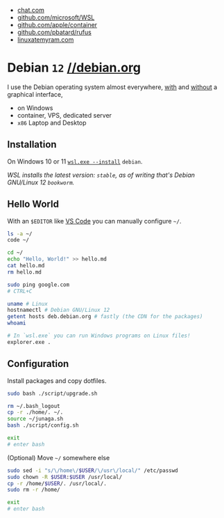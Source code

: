 - [chat.com](https://chat.com/)
- [github.com/microsoft/WSL](https://github.com/microsoft/WSL)
- [github.com/apple/container](https://github.com/apple/container)
- [github.com/pbatard/rufus](https://github.com/pbatard/rufus)
- [linuxatemyram.com](https://www.linuxatemyram.com/)

# Debian `12` [//debian.org](https://debian.org/)

I use the Debian operating system almost everywhere, [with](https://www.reddit.com/r/unixporn/top/?t=year) and [without](<https://en.wikipedia.org/wiki/Terminal_emulator>) a graphical interface,

- on Windows
- container, VPS, dedicated server
- `x86` Laptop and Desktop

## Installation

On Windows 10 or 11 [`wsl.exe --install`](./windows/linux/README.MD) `debian`.

_WSL installs the latest version: `stable`, as of writing that's Debian GNU/Linux 12 `bookworm`._

## Hello World

With an `$EDITOR` like [VS Code](https://code.visualstudio.com/) you can manually configure `~/`.

```bash
ls -a ~/
code ~/

cd ~/
echo "Hello, World!" >> hello.md
cat hello.md
rm hello.md

sudo ping google.com
# CTRL+C

uname # Linux
hostnamectl # Debian GNU/Linux 12
getent hosts deb.debian.org # fastly (the CDN for the packages)
whoami

# In `wsl.exe` you can run Windows programs on Linux files!
explorer.exe .
```

## Configuration

Install packages and copy dotfiles.

```bash
sudo bash ./script/upgrade.sh
```

```bash
rm ~/.bash_logout
cp -r ./home/. ~/.
source ~/junaga.sh
bash ./script/config.sh

exit
# enter bash
```

(Optional) Move `~/` somewhere else

```bash
sudo sed -i "s/\/home\/$USER/\/usr\/local/" /etc/passwd
sudo chown -R $USER:$USER /usr/local/
cp -r /home/$USER/. /usr/local/.
sudo rm -r /home/

exit
# enter bash
```

